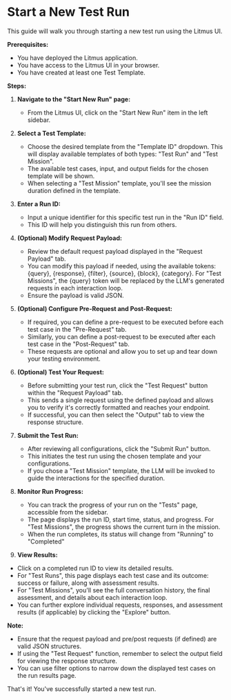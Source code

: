 # Start a New Test Run

This guide will walk you through starting a new test run using the Litmus UI.

**Prerequisites:**

- You have deployed the Litmus application.
- You have access to the Litmus UI in your browser.
- You have created at least one Test Template.

**Steps:**

1. **Navigate to the "Start New Run" page:**

   - From the Litmus UI, click on the "Start New Run" item in the left sidebar.

2. **Select a Test Template:**

   - Choose the desired template from the "Template ID" dropdown. This will display available templates of both types: "Test Run" and "Test Mission".
   - The available test cases, input, and output fields for the chosen template will be shown.
   - When selecting a "Test Mission" template, you'll see the mission duration defined in the template.

3. **Enter a Run ID:**

   - Input a unique identifier for this specific test run in the "Run ID" field.
   - This ID will help you distinguish this run from others.

4. **(Optional) Modify Request Payload:**

   - Review the default request payload displayed in the "Request Payload" tab.
   - You can modify this payload if needed, using the available tokens: {query}, {response}, {filter}, {source}, {block}, {category}. For "Test Missions", the {query} token will be replaced by the LLM's generated requests in each interaction loop.
   - Ensure the payload is valid JSON.

5. **(Optional) Configure Pre-Request and Post-Request:**

   - If required, you can define a pre-request to be executed before each test case in the "Pre-Request" tab.
   - Similarly, you can define a post-request to be executed after each test case in the "Post-Request" tab.
   - These requests are optional and allow you to set up and tear down your testing environment.

6. **(Optional) Test Your Request:**

   - Before submitting your test run, click the "Test Request" button within the "Request Payload" tab.
   - This sends a single request using the defined payload and allows you to verify it's correctly formatted and reaches your endpoint.
   - If successful, you can then select the "Output" tab to view the response structure.

7. **Submit the Test Run:**

   - After reviewing all configurations, click the "Submit Run" button.
   - This initiates the test run using the chosen template and your configurations.
   - If you chose a "Test Mission" template, the LLM will be invoked to guide the interactions for the specified duration.

8. **Monitor Run Progress:**

   - You can track the progress of your run on the "Tests" page, accessible from the sidebar.
   - The page displays the run ID, start time, status, and progress. For "Test Missions", the progress shows the current turn in the mission.
   - When the run completes, its status will change from "Running" to "Completed"

9. **View Results:**

- Click on a completed run ID to view its detailed results.
- For "Test Runs", this page displays each test case and its outcome: success or failure, along with assessment results.
- For "Test Missions", you'll see the full conversation history, the final assessment, and details about each interaction loop.
- You can further explore individual requests, responses, and assessment results (if applicable) by clicking the "Explore" button.

**Note:**

- Ensure that the request payload and pre/post requests (if defined) are valid JSON structures.
- If using the "Test Request" function, remember to select the output field for viewing the response structure.
- You can use filter options to narrow down the displayed test cases on the run results page.

That's it! You've successfully started a new test run.
